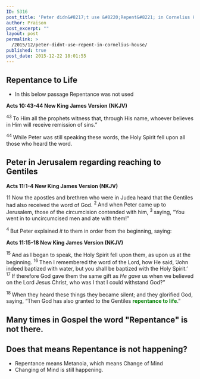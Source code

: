 ```yaml
---
ID: 5316
post_title: 'Peter didn&#8217;t use &#8220;Repent&#8221; in Cornelius House'
author: Praison
post_excerpt: ""
layout: post
permalink: >
  /2015/12/peter-didnt-use-repent-in-cornelius-house/
published: true
post_date: 2015-12-22 18:01:55
---
```

<h2><strong>Repentance to Life</strong></h2>
<ul>
	<li>In this below passage Repentance was not used</li>
</ul>
<strong><span class="passage-display-bcv">Acts 10:43-44
</span><span class="passage-display-version">New King James Version (NKJV)</span></strong>

<span id="en-NKJV-27303" class="text Acts-10-43"><sup class="versenum">43 </sup>To Him all the prophets witness that, through His name, whoever believes in Him will receive remission of sins.”</span>

<span class="text Acts-10-44"><sup class="versenum">44 </sup>While Peter was still speaking these words, the Holy Spirit fell upon all those who heard the word.</span>
<h2><strong>Peter in Jerusalem regarding reaching to Gentiles</strong></h2>
<strong><span class="passage-display-bcv">Acts 11:1-4
</span><span class="passage-display-version">New King James Version (NKJV)</span></strong>
<p class="chapter-2"><span class="text Acts-11-1"><span class="chapternum">11 </span>Now the apostles and brethren who were in Judea heard that the Gentiles had also received the word of God. </span><span id="en-NKJV-27310" class="text Acts-11-2"><sup class="versenum">2 </sup>And when Peter came up to Jerusalem, those of the circumcision contended with him, </span><span id="en-NKJV-27311" class="text Acts-11-3"><sup class="versenum">3 </sup>saying, “You went in to uncircumcised men and ate with them!”</span></p>
<span id="en-NKJV-27312" class="text Acts-11-4"><sup class="versenum">4 </sup>But Peter explained <i>it</i> to them in order from the beginning, saying:</span>

<strong><span class="passage-display-bcv">Acts 11:15-18
</span><span class="passage-display-version">New King James Version (NKJV)</span></strong>

<span id="en-NKJV-27323" class="text Acts-11-15"><sup class="versenum">15 </sup>And as I began to speak, the Holy Spirit fell upon them, as upon us at the beginning. </span><span id="en-NKJV-27324" class="text Acts-11-16"><sup class="versenum">16 </sup>Then I remembered the word of the Lord, how He said, <span class="woj">‘John indeed baptized with water, but you shall be baptized with the Holy Spirit.’</span> </span><span id="en-NKJV-27325" class="text Acts-11-17"><sup class="versenum">17 </sup>If therefore God gave them the same gift as <i>He gave</i> us when we believed on the Lord Jesus Christ, who was I that I could withstand God?”</span>

<span id="en-NKJV-27326" class="text Acts-11-18"><sup class="versenum">18 </sup>When they heard these things they became silent; and they glorified God, saying, “Then God has also granted to the Gentiles <span style="color: #008000;"><strong>repentance to life</strong></span>.”</span>
<h2><strong>Many times in Gospel the word "Repentance" is not there. </strong></h2>
<h2><strong>Does that means Repentance is not happening? </strong></h2>
<ul>
	<li>Repentance means Metanoia, which means Change of Mind</li>
	<li>Changing of Mind is still happening.</li>
</ul>